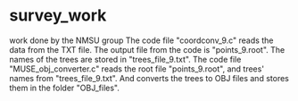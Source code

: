 # survey_work
 work done by the NMSU group
The code file "coordconv_9.c" reads the data from the TXT file. 
The output file from the code is "points_9.root". 
The names of the trees are stored in "trees_file_9.txt". 
The code file "MUSE_obj_converter.c" reads the root file "points_9.root", and trees' names from "trees_file_9.txt". And converts the trees to OBJ files and stores them in the folder "OBJ_files".
